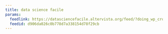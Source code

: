 ```yaml
---
title: data science facile
params:
  feedlink: https://datasciencefacile.altervista.org/feed/?doing_wp_cron=1740360454.5513761043548583984375
  feedid: d906da026c0b778d7a338154d78f29cb
---
```

